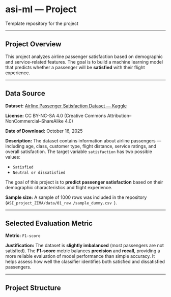 # asi-ml — Project

Template repository for the project

---

## Project Overview

This project analyzes airline passenger satisfaction based on demographic and service-related features.
The goal is to build a machine learning model that predicts whether a passenger will be **satisfied** with their flight experience.

---

## Data Source

**Dataset:**
[Airline Passenger Satisfaction Dataset — Kaggle](https://www.kaggle.com/datasets/teejmahal20/airline-passenger-satisfaction)

**License:**
CC BY-NC-SA 4.0 (Creative Commons Attribution–NonCommercial–ShareAlike 4.0)

**Date of Download:** October 16, 2025

**Description:**
The dataset contains information about airline passengers — including age, class, customer type, flight distance, service ratings, and overall satisfaction.
The target variable `satisfaction` has two possible values:
- `Satisfied`
- `Neutral or dissatisfied`

The goal of this project is to **predict passenger satisfaction** based on their demographic characteristics and flight experience.

**Sample size:**
A sample of 1000 rows was included in the repository
(`ASI_project_ZIMA/data/01_raw
/sample_dummy.csv
`).

---

## Selected Evaluation Metric

**Metric:** `F1-score`

**Justification:**
The dataset is **slightly imbalanced** (most passengers are not satisfied).
The **F1-score** metric balances **precision** and **recall**, providing a more reliable evaluation of model performance than simple accuracy.
It helps assess how well the classifier identifies both satisfied and dissatisfied passengers.

---

## Project Structure
